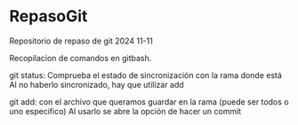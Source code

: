 # RepasoGit
Repositorio de repaso de git 2024 11-11

Recopilacion de comandos en gitbash.

git status: Comprueba el estado de sincronización con la rama donde está
    Al no haberlo sincronizado, hay que utilizar add

git add: con el archivo que queramos guardar en la rama (puede ser todos o uno especifico)
    Al usarlo se abre la opción de hacer un commit 